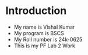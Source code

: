 # Introduction 
+ My name is Vishal Kumar
+ My program is BSCS 
+ My Roll number is 24k-0625
+ This is my PF Lab 2 Work
